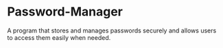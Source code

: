 # Password-Manager
A program that stores and manages passwords securely and allows users to access them easily when needed.
